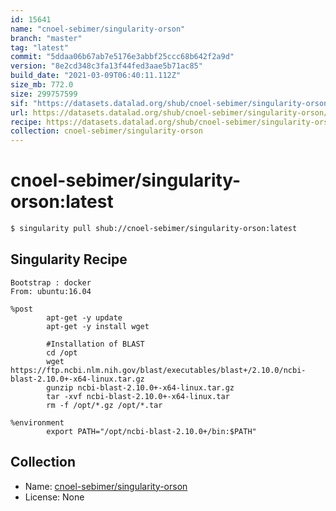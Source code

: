```yaml
---
id: 15641
name: "cnoel-sebimer/singularity-orson"
branch: "master"
tag: "latest"
commit: "5ddaa06b67ab7e5176e3abbf25ccc68b642f2a9d"
version: "8e2cd348c3fa13f44fed3aae5b71ac85"
build_date: "2021-03-09T06:40:11.112Z"
size_mb: 772.0
size: 299757599
sif: "https://datasets.datalad.org/shub/cnoel-sebimer/singularity-orson/latest/2021-03-09-5ddaa06b-8e2cd348/8e2cd348c3fa13f44fed3aae5b71ac85.sif"
url: https://datasets.datalad.org/shub/cnoel-sebimer/singularity-orson/latest/2021-03-09-5ddaa06b-8e2cd348/
recipe: https://datasets.datalad.org/shub/cnoel-sebimer/singularity-orson/latest/2021-03-09-5ddaa06b-8e2cd348/Singularity
collection: cnoel-sebimer/singularity-orson
---
```


# cnoel-sebimer/singularity-orson:latest

```bash
$ singularity pull shub://cnoel-sebimer/singularity-orson:latest
```

## Singularity Recipe

```singularity
Bootstrap : docker
From: ubuntu:16.04

%post
        apt-get -y update
        apt-get -y install wget

        #Installation of BLAST
        cd /opt
        wget https://ftp.ncbi.nlm.nih.gov/blast/executables/blast+/2.10.0/ncbi-blast-2.10.0+-x64-linux.tar.gz
        gunzip ncbi-blast-2.10.0+-x64-linux.tar.gz
        tar -xvf ncbi-blast-2.10.0+-x64-linux.tar
        rm -f /opt/*.gz /opt/*.tar

%environment
        export PATH="/opt/ncbi-blast-2.10.0+/bin:$PATH"
```

## Collection

 - Name: [cnoel-sebimer/singularity-orson](https://github.com/cnoel-sebimer/singularity-orson)
 - License: None

